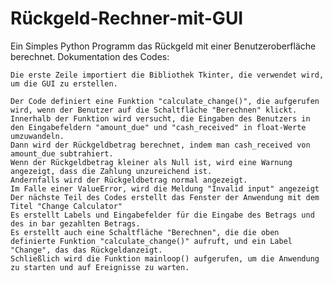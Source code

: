 # Rückgeld-Rechner-mit-GUI
Ein Simples Python Programm das Rückgeld mit einer Benutzeroberfläche berechnet.
Dokumentation des Codes:

    Die erste Zeile importiert die Bibliothek Tkinter, die verwendet wird, um die GUI zu erstellen.
    
    Der Code definiert eine Funktion "calculate_change()", die aufgerufen wird, wenn der Benutzer auf die Schaltfläche "Berechnen" klickt.
    Innerhalb der Funktion wird versucht, die Eingaben des Benutzers in den Eingabefeldern "amount_due" und "cash_received" in float-Werte umzuwandeln.
    Dann wird der Rückgeldbetrag berechnet, indem man cash_received von amount_due subtrahiert.
    Wenn der Rückgeldbetrag kleiner als Null ist, wird eine Warnung angezeigt, dass die Zahlung unzureichend ist.
    Andernfalls wird der Rückgeldbetrag normal angezeigt.
    Im Falle einer ValueError, wird die Meldung "Invalid input" angezeigt
    Der nächste Teil des Codes erstellt das Fenster der Anwendung mit dem Titel "Change Calculator"
    Es erstellt Labels und Eingabefelder für die Eingabe des Betrags und des in bar gezahlten Betrags.
    Es erstellt auch eine Schaltfläche "Berechnen", die die oben definierte Funktion "calculate_change()" aufruft, und ein Label "Change", das das Rückgeldanzeigt.
    Schließlich wird die Funktion mainloop() aufgerufen, um die Anwendung zu starten und auf Ereignisse zu warten.

